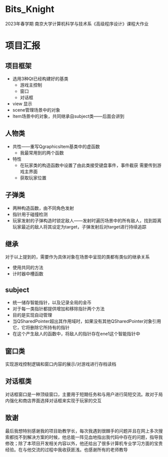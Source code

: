 # Bits_Knight
2023年春学期 南京大学计算机科学与技术系《高级程序设计》课程大作业
# 项目汇报

## 项目框架

- 选用3种Qt已经构建好的基类
  - 游戏主控制
  - 窗口
  - 对话框
- view 显示
- scene管理场景中的对象
- Item场景中的对象，共同继承自subject类——后面会讲到

## 人物类

- 共性——重写QgraphicsItem基类中的虚函数
  - 我最常用到的两个函数
- 特性
  - 在玩家类的构造函数中设置了由此类接受键盘事件，事件截获 需要传到游戏主界面
  - 获取玩家位置

## 子弹类

- 两种构造函数，由不同角色发射
- 指针用于碰撞检测
- 玩家发射的子弹构造时锁定敌人——发射时遍历场景中的所有敌人，找到距离玩家最近的敌人将其设定为target，子弹发射后对target进行持续追踪

## 继承

对于以上提到的，需要作为具体对象在场景中呈现的类都有类似的继承关系

- 使用共同的方法
- 计时器中槽函数

## subject

- 统一储存智能指针，以及记录全局的金币
- 对于每一类指针都提供增加和移除指针两个方法
- 目的是实现自动管理
- 当QSharedPointer超出其作用域时，如果没有其他QSharedPointer对象引用它，它将删除它所持有的指针
- 在这个产生敌人的函数中，将敌人的指针存在ene1这个智能指针中



## 窗口类

实现游戏控制逻辑和窗口内容的展示/对游戏进行存档读档

## 对话框类

对话框窗口是一种顶级窗口，主要用于短期任务和与用户进行简短交流。故对于局内强化和商店界面选择对话框来实现于玩家的交互

## 致谢

最后我想特别感谢我的项目助教学长，每次我遇到很棘手的问题并且在网上多次搜索都找不到解决方案的时候，他总能一阵见血地指出我代码中存在的问题，指导我修改；除了本项目开发相关内容以外，他还给出了很多计算机专业学习方面的宝贵经验。在与他交流的过程中我收获匪浅。也感谢所有的老师教导


